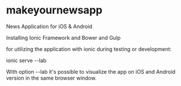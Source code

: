 # makeyournewsapp
News  Application for iOS & Android 

Installing Ionic Framework and Bower and Gulp

for utilizing the application with ionic during testing or development:

ionic serve --lab

With option --lab it's possible to visualize the app on iOS and Android version in the same browser window.
